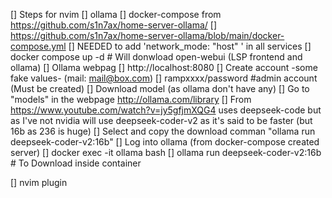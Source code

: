 [] Steps for nvim
  [] ollama
    [] docker-compose from https://github.com/s1n7ax/home-server-ollama/
      [] https://github.com/s1n7ax/home-server-ollama/blob/main/docker-compose.yml
        [] NEEDED to add 'network_mode: "host" ' in all services
      [] docker compose up -d # Will donwload open-webui (LSP frontend and ollama)
      [] Ollama webpag
        [] http://localhost:8080
          [] Create account -some fake values- (mail: mail@box.com)
            [] rampxxxx/password #admin account (Must be created)
          [] Download model (as ollama don't have any)
            [] Go to "models" in the webpage http://ollama.com/library
              [] From https://www.youtube.com/watch?v=jy5gfjmXQG4 uses deepseek-code but as
                I've not nvidia will use deepseek-coder-v2 as it's said to be faster (but 16b as 236 is huge)
                [] Select and copy the download comman "ollama run deepseek-coder-v2:16b"
                [] Log into ollama (from docker-compose created server)
                  [] docker exec -it ollama bash
                    [] ollama run deepseek-coder-v2:16b # To Download inside container
          
  [] nvim plugin
